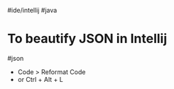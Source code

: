 #ide/intellij #java 

# To beautify JSON in Intellij 
#json
- Code > Reformat Code
- or Ctrl + Alt + L